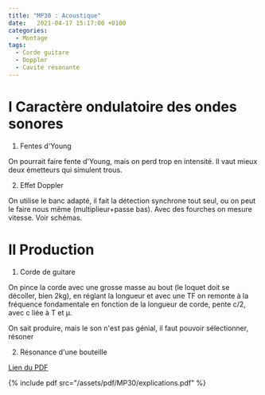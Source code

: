 ```yaml
---
title: "MP30 : Acoustique"
date:   2021-04-17 15:17:00 +0100
categories:
  - Montage
tags:
  - Corde guitare
  - Doppler
  - Cavité résonante
---
```


# I Caractère ondulatoire des ondes sonores
1) Fentes d'Young

On pourrait faire fente d'Young, mais on perd trop en intensité. Il vaut mieux deux émetteurs qui simulent trous.

2) Effet Doppler

On utilise le banc adapté, il fait la détection synchrone tout seul, ou on peut le faire nous même (multiplieur+passe bas). Avec des fourches on mesure vitesse. Voir schémas.

# II Production
1) Corde de guitare

On pince la corde avec une grosse masse au bout (le loquet doit se décoller, bien 2kg), en réglant la longueur et avec une TF on remonte à la fréquence fondamentale en fonction de la longueur de corde, pente c/2, avec c liée à T et &mu;.

On sait produire, mais le son n'est pas génial, il faut pouvoir sélectionner, résoner

2) Résonance d'une bouteille

[Lien du PDF](/assets/pdf/MP30/explications.pdf)

{% include pdf src="/assets/pdf/MP30/explications.pdf" %}
